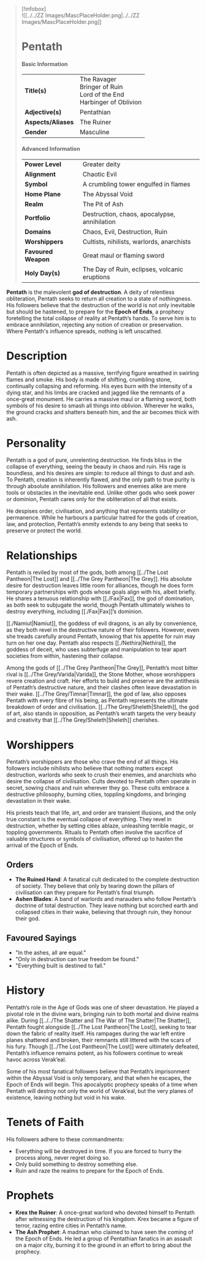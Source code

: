 > [!infobox]  
> ![[../../ZZ Images/MascPlaceHolder.png|../../ZZ Images/MascPlaceHolder.png]]  
> # Pentath  
> #### Basic Information  
> |  |  |  
> |---|---|  
> | **Title(s)** | The Ravager<br>Bringer of Ruin<br>Lord of the End<br>Harbinger of Oblivion |  
> | **Adjective(s)** | Pentathian |  
> | **Aspects/Aliases** | The Ruiner |  
> | **Gender** | Masculine |  
>  
> #### Advanced Information  
> |  |  |  
> | --- | --- |  
> | **Power Level** | Greater deity |  
> | **Alignment** | Chaotic Evil |  
> | **Symbol** | A crumbling tower engulfed in flames |  
> | **Home Plane** | The Abyssal Void |  
> | **Realm** | The Pit of Ash |  
> | **Portfolio** | Destruction, chaos, apocalypse, annihilation |  
> | **Domains** | Chaos, Evil, Destruction, Ruin |  
> | **Worshippers** | Cultists, nihilists, warlords, anarchists |  
> | **Favoured Weapon** | Great maul or flaming sword |  
> | **Holy Day(s)** | The Day of Ruin, eclipses, volcanic eruptions |  

**Pentath** is the malevolent **god of destruction**. A deity of relentless obliteration, Pentath seeks to return all creation to a state of nothingness. His followers believe that the destruction of the world is not only inevitable but should be hastened, to prepare for the **Epoch of Ends**, a prophecy foretelling the total collapse of reality at Pentath’s hands. To serve him is to embrace annihilation, rejecting any notion of creation or preservation. Where Pentath's influence spreads, nothing is left unscathed.

# Description  
Pentath is often depicted as a massive, terrifying figure wreathed in swirling flames and smoke. His body is made of shifting, crumbling stone, continually collapsing and reforming. His eyes burn with the intensity of a dying star, and his limbs are cracked and jagged like the remnants of a once-great monument. He carries a massive maul or a flaming sword, both symbols of his desire to smash all things into oblivion. Wherever he walks, the ground cracks and shatters beneath him, and the air becomes thick with ash.

# Personality  
Pentath is a god of pure, unrelenting destruction. He finds bliss in the collapse of everything, seeing the beauty in chaos and ruin. His rage is boundless, and his desires are simple: to reduce all things to dust and ash. To Pentath, creation is inherently flawed, and the only path to true purity is through absolute annihilation. His followers and enemies alike are mere tools or obstacles in the inevitable end. Unlike other gods who seek power or dominion, Pentath cares only for the obliteration of all that exists.

He despises order, civilisation, and anything that represents stability or permanence. While he harbours a particular hatred for the gods of creation, law, and protection, Pentath’s enmity extends to any being that seeks to preserve or protect the world.

# Relationships  
Pentath is reviled by most of the gods, both among [[../The Lost Pantheon|The Lost]] and [[../The Grey Pantheon|The Grey]]. His absolute desire for destruction leaves little room for alliances, though he does form temporary partnerships with gods whose goals align with his, albeit briefly. He shares a tenuous relationship with [[./Fax|Fax]], the god of domination, as both seek to subjugate the world, though Pentath ultimately wishes to destroy everything, including [[./Fax|Fax]]’s dominion.

[[./Namiut|Namiut]], the goddess of evil dragons, is an ally by convenience, as they both revel in the destructive nature of their followers. However, even she treads carefully around Pentath, knowing that his appetite for ruin may turn on her one day. Pentath also respects [[./Nethira|Nethira]], the goddess of deceit, who uses subterfuge and manipulation to tear apart societies from within, hastening their collapse.

Among the gods of [[../The Grey Pantheon|The Grey]], Pentath’s most bitter rival is [[../The Grey/Varida|Varida]], the Stone Mother, whose worshippers revere creation and craft. Her efforts to build and preserve are the antithesis of Pentath’s destructive nature, and their clashes often leave devastation in their wake. [[../The Grey/Timnar|Timnar]], the god of law, also opposes Pentath with every fibre of his being, as Pentath represents the ultimate breakdown of order and civilisation. [[../The Grey/Sheleth|Sheleth]], the god of art, also stands in opposition, as Pentath’s wrath targets the very beauty and creativity that [[../The Grey/Sheleth|Sheleth]] cherishes.

# Worshippers  
Pentath’s worshippers are those who crave the end of all things. His followers include nihilists who believe that nothing matters except destruction, warlords who seek to crush their enemies, and anarchists who desire the collapse of civilisation. Cults devoted to Pentath often operate in secret, sowing chaos and ruin wherever they go. These cults embrace a destructive philosophy, burning cities, toppling kingdoms, and bringing devastation in their wake. 

His priests teach that life, art, and order are transient illusions, and the only true constant is the eventual collapse of everything. They revel in destruction, whether by setting cities ablaze, unleashing terrible magic, or toppling governments. Rituals to Pentath often involve the sacrifice of valuable structures or symbols of civilisation, offered up to hasten the arrival of the Epoch of Ends.

## Orders  
- **The Ruined Hand**: A fanatical cult dedicated to the complete destruction of society. They believe that only by tearing down the pillars of civilisation can they prepare for Pentath’s final triumph.
- **Ashen Blades**: A band of warlords and marauders who follow Pentath’s doctrine of total destruction. They leave nothing but scorched earth and collapsed cities in their wake, believing that through ruin, they honour their god.

## Favoured Sayings  
- "In the ashes, all are equal."  
- "Only in destruction can true freedom be found."  
- "Everything built is destined to fall."

# History  
Pentath’s role in the Age of Gods was one of sheer devastation. He played a pivotal role in the divine wars, bringing ruin to both mortal and divine realms alike. During [[../../The Shatter and The War of The Shatter|The Shatter]], Pentath fought alongside [[../The Lost Pantheon|The Lost]], seeking to tear down the fabric of reality itself. His rampages during the war left entire planes shattered and broken, their remnants still littered with the scars of his fury. Though [[../The Lost Pantheon|The Lost]] were ultimately defeated, Pentath’s influence remains potent, as his followers continue to wreak havoc across Verak’eal.

Some of his most fanatical followers believe that Pentath’s imprisonment within the Abyssal Void is only temporary, and that when he escapes, the Epoch of Ends will begin. This apocalyptic prophecy speaks of a time when Pentath will destroy not only the world of Verak’eal, but the very planes of existence, leaving nothing but void in his wake.

# Tenets of Faith  
His followers adhere to these commandments:  
- Everything will be destroyed in time. If you are forced to hurry the process along, never regret doing so.  
- Only build something to destroy something else.  
- Ruin and raze the realms to prepare for the Epoch of Ends.

# Prophets  
- **Krex the Ruiner**: A once-great warlord who devoted himself to Pentath after witnessing the destruction of his kingdom. Krex became a figure of terror, razing entire cities in Pentath’s name.  
- **The Ash Prophet**: A madman who claimed to have seen the coming of the Epoch of Ends. He led a group of Pentathian fanatics in an assault on a major city, burning it to the ground in an effort to bring about the prophecy.